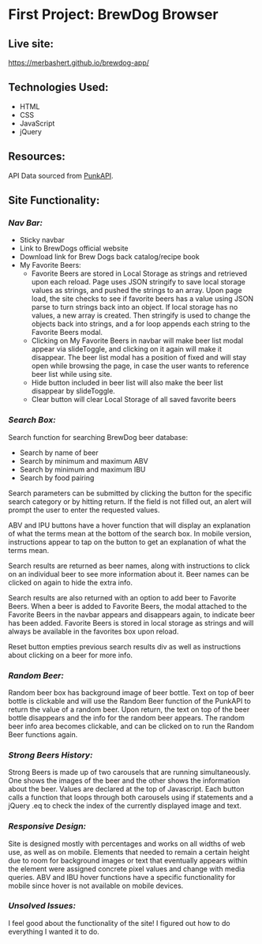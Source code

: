 # First Project: BrewDog Browser

## **Live site:**
https://merbashert.github.io/brewdog-app/

## **Technologies Used:**
- HTML
- CSS
- JavaScript
- jQuery

## **Resources:**

API Data sourced from [PunkAPI](https://punkapi.com/).

## **Site Functionality:**

### *Nav Bar:*
- Sticky navbar
- Link to BrewDogs official website
- Download link for Brew Dogs back catalog/recipe book
- My Favorite Beers: 
	- Favorite Beers are stored in Local Storage as strings and retrieved upon each reload.  Page uses JSON stringify to save local storage values as strings, and pushed the strings to an array.  Upon page load, the site checks to see if favorite beers has a value using JSON parse to turn strings back into an object.  If local storage has no values, a new array is created.  Then stringify is used to change the objects back into strings, and a for loop appends each string to the Favorite Beers modal. 
	- Clicking on My Favorite Beers in navbar will make beer list modal appear via slideToggle, and clicking on it again will make it disappear.  The beer list modal has a position of fixed and will stay open while browsing the page, in case the user wants to reference beer list while using site.  
	- Hide button included in beer list will also make the beer list disappear by slideToggle.
	- Clear button will clear Local Storage of all saved favorite beers


### *Search Box:*
Search function for searching BrewDog beer database:
- Search by name of beer
- Search by minimum and maximum ABV
- Search by minimum and maximum IBU
- Search by food pairing

Search parameters can be submitted by clicking the button for the specific search category or by hitting return.  If the field is not filled out, an alert will prompt the user to enter the requested values.  

ABV and IPU buttons have a hover function that will display an explanation of what the terms mean at the bottom of the search box.  In mobile version, instructions appear to tap on the button to get an explanation of what the terms mean.

Search results are returned as beer names, along with instructions to click on an individual beer to see more information about it.   Beer names can be clicked on again to hide the extra info.  

Search results are also returned with an option to add beer to Favorite Beers.  When a beer is added to Favorite Beers, the modal attached to the Favorite Beers in the navbar appears and disappears again, to indicate beer has been added.  Favorite Beers is stored in local storage as strings and will always be available in the favorites box upon reload.   

Reset button empties previous search results div as well as instructions about clicking on a beer for more info.


### *Random Beer:*
Random beer box has background image of beer bottle.  Text on top of beer bottle is clickable and will use the Random Beer function of the PunkAPI to return the value of a random beer.  Upon return, the text on top of the beer bottle disappears and the info for the random beer appears.  The random beer info area becomes clickable, and can be clicked on to run the Random Beer functions again.


### *Strong Beers History:*
Strong Beers is made up of two carousels that are running simultaneously.  One shows the images of the beer and the other shows the information about the beer. Values are declared at the top of Javascript.  Each button calls a function that loops through both carousels using if statements and a jQuery .eq to check the index of the currently displayed image and text.  


### *Responsive Design:*
Site is designed mostly with percentages and works on all widths of web use, as well as on mobile.  Elements that needed to remain a certain height due to room for background images or text that eventually appears within the element were assigned concrete pixel values and change with media queries.  ABV and IBU hover functions have a specific functionality for mobile since hover is not available on mobile devices.

### *Unsolved Issues:*
I feel good about the functionality of the site!  I figured out how to do everything I wanted it to do.
